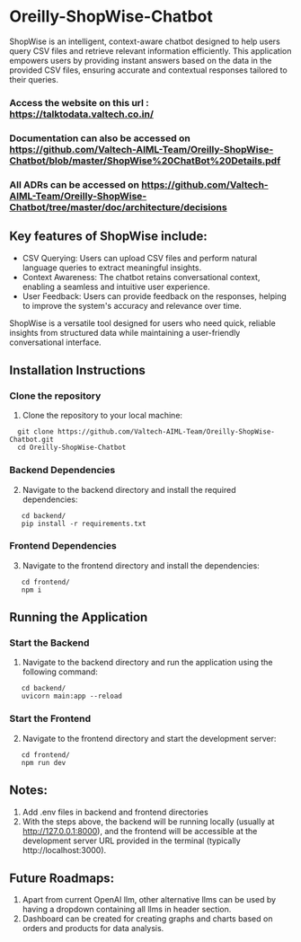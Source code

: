 # Oreilly-ShopWise-Chatbot

ShopWise is an intelligent, context-aware chatbot designed to help users query CSV files and retrieve relevant information efficiently. This application empowers users by providing instant answers based on the data in the provided CSV files, ensuring accurate and contextual responses tailored to their queries.

### Access the website on this url : https://talktodata.valtech.co.in/
### Documentation can also be accessed on https://github.com/Valtech-AIML-Team/Oreilly-ShopWise-Chatbot/blob/master/ShopWise%20ChatBot%20Details.pdf
### All ADRs can be accessed on https://github.com/Valtech-AIML-Team/Oreilly-ShopWise-Chatbot/tree/master/doc/architecture/decisions

## Key features of ShopWise include:

- CSV Querying: Users can upload CSV files and perform natural language queries to extract meaningful insights.
- Context Awareness: The chatbot retains conversational context, enabling a seamless and intuitive user experience.
- User Feedback: Users can provide feedback on the responses, helping to improve the system's accuracy and relevance over time.

ShopWise is a versatile tool designed for users who need quick, reliable insights from structured data while maintaining a user-friendly conversational interface.


## Installation Instructions

### Clone the repository
1. Clone the repository to your local machine:
```
  git clone https://github.com/Valtech-AIML-Team/Oreilly-ShopWise-Chatbot.git
  cd Oreilly-ShopWise-Chatbot
```

### Backend Dependencies
2. Navigate to the backend directory and install the required dependencies:
```
   cd backend/
   pip install -r requirements.txt
```

### Frontend Dependencies
3. Navigate to the frontend directory and install the dependencies:
```
   cd frontend/
   npm i
```

## Running the Application

### Start the Backend
1. Navigate to the backend directory and run the application using the following command:
```
   cd backend/
   uvicorn main:app --reload
```

### Start the Frontend
2. Navigate to the frontend directory and start the development server:
```
   cd frontend/
   npm run dev
```

## Notes:
1. Add .env files in backend and frontend directories
2. With the steps above, the backend will be running locally (usually at http://127.0.0.1:8000), and the frontend will be accessible at the development server URL provided in the terminal (typically http://localhost:3000).


## Future Roadmaps:
1. Apart from current OpenAI llm, other alternative llms can be used by having a dropdown containing all llms in header section.
2. Dashboard can be created for creating graphs and charts based on orders and products for data analysis.





  

  

